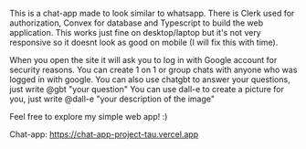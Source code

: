 This is a chat-app made to look similar to whatsapp. There is Clerk used for authorization, Convex for database and Typescript to build the web application. This works just fine on desktop/laptop but it's not very responsive so it doesnt look as good on mobile (I will fix this with time). 

When you open the site it will ask you to log in with Google account for security reasons. 
You can create 1 on 1 or group chats with anyone who was logged in with google.
You can also use chatgbt to answer your questions, just write @gbt "your question"
You can use dall-e to create a picture for you, just write @dall-e "your description of the image"

Feel free to explore my simple web app! :)

Chat-app: https://chat-app-project-tau.vercel.app
